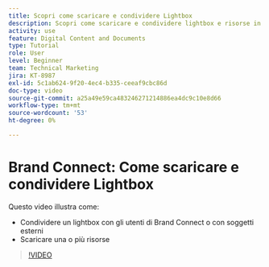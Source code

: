 ```yaml
---
title: Scopri come scaricare e condividere Lightbox
description: Scopri come scaricare e condividere lightbox e risorse in Brand Connect di [!UICONTROL DAM WORKFRONT].
activity: use
feature: Digital Content and Documents
type: Tutorial
role: User
level: Beginner
team: Technical Marketing
jira: KT-8987
exl-id: 5c1ab624-9f20-4ec4-b335-ceeaf9cbc86d
doc-type: video
source-git-commit: a25a49e59ca483246271214886ea4dc9c10e8d66
workflow-type: tm+mt
source-wordcount: '53'
ht-degree: 0%

---
```


# Brand Connect: Come scaricare e condividere Lightbox

Questo video illustra come:

* Condividere un lightbox con gli utenti di Brand Connect o con soggetti esterni
* Scaricare una o più risorse

>[!VIDEO](https://video.tv.adobe.com/v/335249/?quality=12&learn=on)
